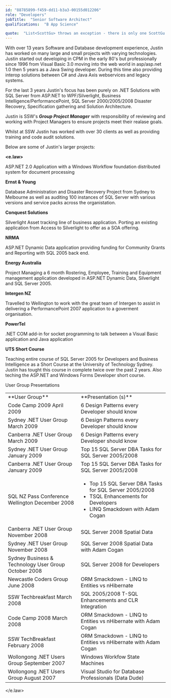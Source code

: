 ```yaml
---
id: "88785899-f459-dd11-b3a3-00155d012206"
role: "Developers"
jobTitle:  "Senior Software Architect"
qualifications:  "B App Science"

quote:  "List<ScottGu> throws an exception - there is only one ScottGu!"
---
```


With over 13 years Software and Database development experience, Justin has worked on many large and small projects with varying technologies. Justin started out developing in CPM in the early 80's but professionally since 1996 from Visual Basic 3.0 moving into the web world in asp/asp.net 1.0 then 5 years as a Java Swing developer. During this time also providing interop solutions between C# and Java Axis webservices and legacy systems.

For the last 3 years Justin's focus has been purely on .NET Solutions with SQL Server from ASP.NET to WPF/Silverlight, Business Intelligence/PerformancePoint, SQL Server 2000/2005/2008 Disaster Recovery, Specification gathering and Solution Architecture. 

Justin is SSW's ***Group Project Manager*** with responsibility of reviewing and working with Project Managers to ensure projects meet their realase goals.

Whilst at SSW Justin has worked with over 30 clients as well as providing training and code audit solutions.

Below are some of Justin's larger projects:

**<e.law>**

ASP.NET 2.0 Application with a Windows Workflow foundation distributed system for document processing

**Ernst & Young**

Database Administration and Disaster Recovery Project from Sydney to Melbourne as well as auditing 100 instances of SQL Server with various versions and service packs across the organistation.

**Conquest Solutions**

Silverlight Asset tracking line of business application. Porting an existing application from Access to Silverlight to offer as a SOA offering.

**NRMA**

ASP.NET Dynamic Data application providing funding for Community Grants and Reporting with SQL 2005 back end.

**Energy Australia**

Project Managing a 6 month Rostering, Employee, Training and Equipment management application developed in ASP.NET Dynamic Data, Silverlight and SQL Server 2005. 

**Intergen NZ**

Travelled to Wellington to work with the great team of Intergen to assist in delivering a PerformancePoint 2007 application to a goverment organisation.

**PowerTel**

.NET COM add-in for socket programming to talk between a Visual Basic application and Java application

**UTS Short Course**

Teaching entire course of SQL Server 2005 for Developers and Business Intelligence as a Short Course at the University of Technology Sydney. Justin has tought this course in complete twice over the past 2 years. Also teching the ASP.NET and Windows Forms Developer short course.

User Group Presentations

<table style="width:100%;">
    <tbody>
<tr>
    <td>**User Group**</td>
    <td>**Presentation (s)**</td>
</tr>
<tr>
    <td>Code Camp 2009 April 2009</td>
    <td>6 Design Patterns every Developer should know</td>
</tr>
<tr>
    <td>Sydney .NET User Group March 2009</td>
    <td>6 Design Patterns every Developer should know</td>
</tr>
<tr>
    <td>Canberra .NET User Group March 2009</td>
    <td>6 Design Patterns every Developer should know</td>
</tr>
<tr>
    <td>Sydney .NET User Group January 2009</td>
    <td>Top 15 SQL Server DBA Tasks for SQL Server 2005/2008</td>
</tr>
<tr>
    <td>Canberra .NET User Group January 2009</td>
    <td>Top 15 SQL Server DBA Tasks for SQL Server 2005/2008</td>
</tr>
<tr>
    <td>SQL NZ Pass Conference Wellington December 2008</td>
    <td>

*   Top 15 SQL Server DBA Tasks for SQL Server 2005/2008 
*   TSQL Enhancements for Developers 
*   LINQ Smackdown with Adam Cogan
    </td>
</tr>
<tr>
    <td>Canberra .NET User Group November 2008</td>
    <td>SQL Server 2008 Spatial Data</td>
</tr>
<tr>
    <td>Sydney .NET User Group November 2008</td>
    <td>SQL Server 2008 Spatial Data with Adam Cogan</td>
</tr>
<tr>
    <td>Sydney Business & Technology User Group October 2008</td>
    <td>SQL Server 2008 for Developers</td>
</tr>
<tr>
    <td>Newcastle Coders Group June 2008</td>
    <td>ORM Smackdown - LINQ to Entities vs nHibernate</td>
</tr>
<tr>
    <td>SSW Techbreakfast March 2008</td>
    <td>SQL 2005/2008 T-SQL Enhancements and CLR Integration</td>
</tr>
<tr>
    <td>Code Camp 2008 March 2008</td>
    <td>ORM Smackdown - LINQ to Entities vs nHibernate with Adam Cogan</td>
</tr>
<tr>
    <td>SSW TechBreakfast February 2008</td>
    <td>ORM Smackdown - LINQ to Entities vs nHibernate with Adam Cogan </td>
</tr>
<tr>
    <td>Wollongong .NET Users Group September 2007</td>
    <td>Windows Workfow State Machines</td>
</tr>
<tr>
    <td>Wollongong .NET Users Group August 2007</td>
    <td>Visual Studio for Database Professionals (Data Dude)</td>
</tr>
    </tbody>
</table>

</e.law>